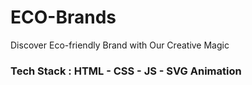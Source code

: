 # ECO-Brands
Discover Eco-friendly Brand with Our Creative Magic
### Tech Stack : HTML - CSS - JS - SVG Animation
